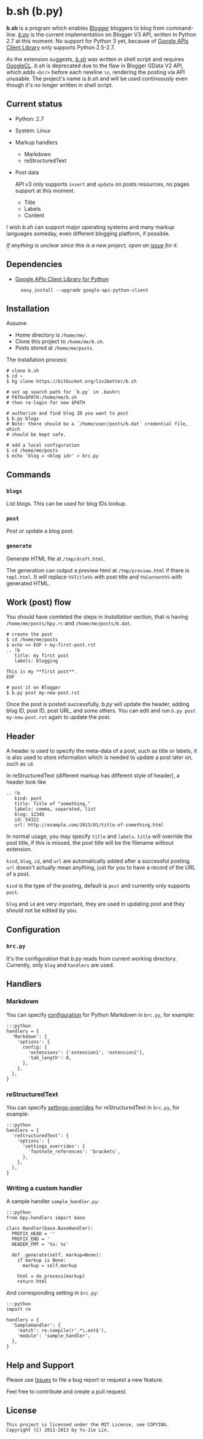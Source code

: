 b.sh (b.py)
===========

**b.sh** is a program which enables [Blogger][] bloggers to blog from command-line. *[b.py][]* is the current implementation on Blogger V3 API, written in Python 2.7 at this moment. No support for Python 3 yet, because of [Google APIs Client Library][GoogleAPI] only supports Python 2.5-2.7.

As the extension suggests, *[b.sh][]* was written in shell script and requires [GoogleCL][]. *b.sh* is deprecated due to the flaw in Blogger GData V2 API, which adds `<br/>` before each newline `\n`, rendering the posting via API unusable. The project's name is *b.sh* and will be used continuously even though it's no longer written in shell script.

Current status
--------------

* Python: 2.7
* System: Linux
* Markup handlers

    * Markdown
    * reStructuredText

* Post data

    API v3 only supports `insert` and `update` on posts resources, no pages support at this moment.
  
    * Title
    * Labels
    * Content

I wish *b.sh* can support major operating systems and many markup languages someday, even different blogging platform, if possible.

*If anything is unclear since this is a new project, open an [issue][issues] for it.*

Dependencies
------------

* [Google APIs Client Library for Python][GoogleAPI]

        easy_install --upgrade google-api-python-client

Installation
------------

Assume

* Home directory is `/home/me/`.
* Clone this project to `/home/me/b.sh`.
* Posts stored at `/home/me/posts`.

The installation process:

    # clone b.sh
    $ cd ~
    $ hg clone https://bitbucket.org/livibetter/b.sh

    # set up search path for `b.py` in .bashrc
    # PATH=$PATH:/home/me/b.sh
    # then re-login for new $PATH

    # authorize and find blog ID you want to post
    $ b.py blogs
    # Note: there should be a `/home/user/posts/b.dat` credential file, which
    # should be kept safe.

    # add a local configuration
    $ cd /home/me/posts
    $ echo 'blog = <blog id>' > brc.py

Commands
--------

### `blogs`

List blogs. This can be used for blog IDs lookup.

### `post`

Post or update a blog post.

### `generate`

Generate HTML file at `/tmp/draft.html`.

The generation can output a preview html at `/tmp/preview.html` if there is `tmpl.html`. It will replace `%%Title%%` with post title and `%%Content%%` with generated HTML.

Work (post) flow
----------------

You should have comleted the steps in *Installation* section, that is having `/home/me/posts/bpy.rc` and `/home/me/posts/b.dat`.

    # create the post
    $ cd /home/me/posts
    $ echo << EOF > my-first-post.rst
    .. !b
       title: my first post
       labels: blogging

    This is my **first post**.
    EOF

    # post it on Blogger
    $ b.py post my-new-post.rst

Once the post is posted successfully, *b.py* will update the header, adding blog ID, post ID, post URL, and some others. You can edit and run `b.py post my-new-post.rst` again to update the post.

Header
------

A header is used to specify the meta-data of a post, such as title or labels, it is also used to store information which is needed to update a post later on, such as `id`.

In reStructuredText (different markup has different style of header), a header look like

    .. !b
       kind: post
       title: Title of "something."
       labels: comma, separated, list
       blog: 12345
       id: 54321
       url: http://example.com/2013/01/title-of-something.html

In normal usage, you may specify `title` and `labels`. `title` will override the post title, if this is missed, the post title will be the filename without extension.

`kind`, `blog`, `id`, and `url` are automatically added after a successful posting. `url` doesn't actually mean anything, just for you to have a record of the URL of a post.

`kind` is the type of the posting, default is `post` and currently only supports `post`.

`blog` and `id` are very important, they are used in updating post and they should not be edited by you.

Configuration
-------------

### `brc.py`

It's the configuration that *b.py* reads from current working directory. Currently, only `blog` and `handlers` are used.

Handlers
--------

### Markdown

You can specify [configuration][markdown-config] for Python Markdown in `brc.py`, for example:

    :::python
    handlers = {
      'Markdown': {
        'options': {
          config: {
            'extensions': ['extension1', 'extension2'],
            'tab_length': 8,
          },
        },
      },
    }


### reStructuredText

You can specify [settings-overrides][] for reStructuredText in `brc.py`, for example:

    :::python
    handlers = {
      'reStructuredText': {
        'options': {
          'settings_overrides': {
            'footnote_references': 'brackets',
          },
        },
      },
    }


### Writing a custom handler

A sample handler `sample_handler.py`:

    :::python
    from bpy.handlers import base

    class Handler(base.BaseHandler):
      PREFIX_HEAD = ''
      PREFIX_END = '
      HEADER_FMT = '%s: %s'

      def _generate(self, markup=None):
        if markup is None:
          markup = self.markup

        html = do_process(markup)
        return html

And corresponding setting in `brc.py`:

    :::python
    import re

    handlers = {
      'SampleHandler': {
        'match': re.compile(r'.*\.ext$'),
        'module': 'sample_handler',
      },
    }

Help and Support
----------------

Please use [Issues][issues] to file a bug report or request a new feature.

Feel free to contribute and create a pull request.

License
-------

    This project is licensed under the MIT License, see COPYING.
    Copyright (C) 2011-2013 by Yu-Jie Lin.

[b.sh]: https://bitbucket.org/livibetter/b.sh/src/tip/b.sh
[b.py]: https://bitbucket.org/livibetter/b.sh/src/tip/b.sh
[Blogger]: http://www.blogger.com
[GoogleCL]: http://code.google.com/p/googlecl/
[GoogleAPI]: https://developers.google.com/blogger/docs/3.0/api-lib/python
[markdown-config]: http://packages.python.org/Markdown/reference.html#markdown
[settings-overrides]: http://docutils.sourceforge.net/docs/user/config.html#html4css1-writer
[issues]: https://bitbucket.org/livibetter/b.sh/issues
